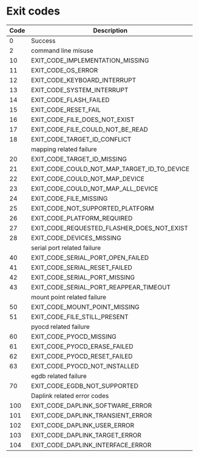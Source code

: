 # Exit codes
|Code|Description|
|----|-----------|
|0|Success|
|2|command line misuse|
|10|EXIT_CODE_IMPLEMENTATION_MISSING|
|11|EXIT_CODE_OS_ERROR|
|12|EXIT_CODE_KEYBOARD_INTERRUPT|
|13|EXIT_CODE_SYSTEM_INTERRUPT|
|14|EXIT_CODE_FLASH_FAILED|
|15|EXIT_CODE_RESET_FAIL|
|16|EXIT_CODE_FILE_DOES_NOT_EXIST|
|17|EXIT_CODE_FILE_COULD_NOT_BE_READ|
|18|EXIT_CODE_TARGET_ID_CONFLICT|
||mapping related failure|
|20|EXIT_CODE_TARGET_ID_MISSING|
|21|EXIT_CODE_COULD_NOT_MAP_TARGET_ID_TO_DEVICE|
|22|EXIT_CODE_COULD_NOT_MAP_DEVICE|
|23|EXIT_CODE_COULD_NOT_MAP_ALL_DEVICE|
|24|EXIT_CODE_FILE_MISSING|
|25|EXIT_CODE_NOT_SUPPORTED_PLATFORM|
|26|EXIT_CODE_PLATFORM_REQUIRED|
|27|EXIT_CODE_REQUESTED_FLASHER_DOES_NOT_EXIST|
|28|EXIT_CODE_DEVICES_MISSING|
||serial port related failure |
|40|EXIT_CODE_SERIAL_PORT_OPEN_FAILED|
|41|EXIT_CODE_SERIAL_RESET_FAILED|
|42|EXIT_CODE_SERIAL_PORT_MISSING|
|43|EXIT_CODE_SERIAL_PORT_REAPPEAR_TIMEOUT|
||mount point related failure|
|50|EXIT_CODE_MOUNT_POINT_MISSING|
|51|EXIT_CODE_FILE_STILL_PRESENT|
||pyocd related failure|
|60|EXIT_CODE_PYOCD_MISSING|
|61|EXIT_CODE_PYOCD_ERASE_FAILED|
|62|EXIT_CODE_PYOCD_RESET_FAILED|
|63|EXIT_CODE_PYOCD_NOT_INSTALLED|
||egdb related failure|
|70|EXIT_CODE_EGDB_NOT_SUPPORTED|
||Daplink related error codes|
|100|EXIT_CODE_DAPLINK_SOFTWARE_ERROR|
|101|EXIT_CODE_DAPLINK_TRANSIENT_ERROR|
|102|EXIT_CODE_DAPLINK_USER_ERROR|
|103|EXIT_CODE_DAPLINK_TARGET_ERROR|
|104|EXIT_CODE_DAPLINK_INTERFACE_ERROR|
